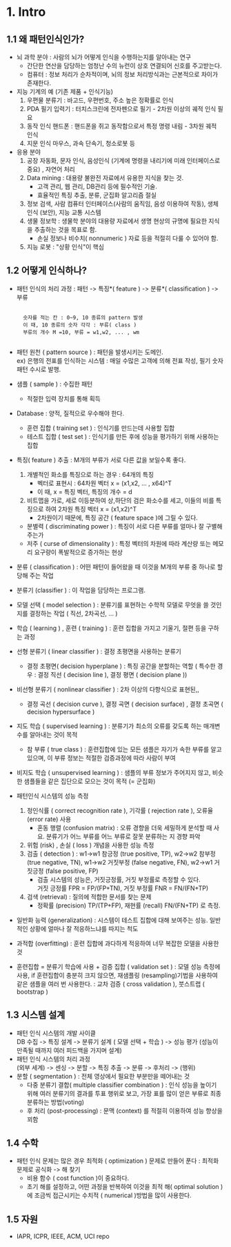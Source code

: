 # 1. Intro

## 1.1 왜 패턴인식인가?
- 뇌 과학 분야 : 사람의 뇌가 어떻게 인식을 수행하는지를 알아내는 연구
    - 간단한 연산을 담당하는 엄청난 수의 뉴런이 상호 연결되어 신호를 주고받는다.
    - 컴퓨터 : 정보 처리가 순차적이며, 뇌의 정보 처리방식과는 근본적으로 차이가 존재한다. 
- 지능 기계의 예 (기존 제품 + 인식기능)
    1. 우편물 분류기 : 바고드, 우편번호, 주소 높은 정확률로 인식
    2. PDA 필기 입력기 : 터치스크린에 전자펜으로 필기 - 2차원 이상의 궤적 인식 필요
    3. 동작 인식 핸드폰 : 핸드폰을 쥐고 동작함으로서 특정 명령 내림 - 3차원 궤적 인식
    4. 지문 인식 마우스, 과속 단속기, 청소로봇 등
- 응용 분야 
    1. 공장 자동화, 문자 인식, 음성인식 (기계에 명령을 내리기에 미래 인터페이스로 중요) , 자연어 처리
    2. Data mining : 대용량 불완전 자료에서 유용한 지식을 찾는 것.
        - 고객 관리, 웹 관리, DB관리 등에 필수적인 기술. 
        - 효율적인 특징 추출, 분류, 군집화 알고리즘 절실
    3. 정보 검색, 사람 컴퓨터 인터페이스(사람의 움직임, 음성 이용하여 작동), 생체인식 (보안), 지능 교통 시스템
    4. 생물 정보학 : 생물학 분야의 대용량 자료에서 생명 현상의 규명에 필요한 지식을 추출하는 것을 목표로 함.
        - 손실 정보나 비수치( nonnumeric ) 자료 등을 적절히 다룰 수 있어야 함.
    5. 지능 로봇 : "상황 인식"이 핵심
    
    
## 1.2 어떻게 인식하나?
- 패턴 인식의 처리 과정 :    패턴 -> 특징*( feature ) -> 분류*( classification ) -> 부류
    <pre><code>
    숫자를 적는 칸 : 0~9, 10 종류의 pattern 발생
    이 때, 10 종류의 숫자 각각 : 부류( class )
    부류의 개수 M =10, 부류 = w1,w2, ... , wm
    </code></pre>  
  
- 패턴 원천 ( pattern source ) : 패턴을 발생시키는 도메인.  
ex) 은행의 전표를 인식하는 시스템 : 매일 수많은 고객에 의해 전표 작성, 필기 숫자 패턴 수시로 발행.
- 샘플 ( sample ) : 수집한 패턴  
    - 적절한 입력 장치를 통해 획득
- Database : 양적, 질적으로 우수해야 한다.
    - 훈련 집합 ( training set ) : 인식기를 만드는데 사용할 집합
    - 테스트 집합 ( test set ) : 인식기를 만든 후에 성능을 평가하기 위해 사용하는 집합
    
- 특징( feature ) 추출 : M개의 부류가 서로 다른 값을 보일수록 좋다.
    1. 개별적인 화소를 특징으로 하는 경우 : 64개의 특징 
        - 벡터로 표현시 : 64차원 벡터 x = (x1,x2, ... , x64)^T
        - 이 때, x = 특징 벡터, 특징의 개수 = d  
    2. 비트맵을 가로, 세로 이등분하여 상,하단의  검은 화소수를 세고, 이들의 비를 특징으로 하여 2차원 특징 벡터 x = (x1,x2)^T
        - 2차원이기 때문에, 특징 공간 ( feature space )에 그릴 수 있다.
    - 분별력 ( discriminating power ) : 특징이 서로 다른 부류를 얼마나 잘 구별해 주는가
    - 저주 ( curse of dimensionality ) : 특정 벡터의 차원에 따라 계산량 또는 메모리 요구량이 폭발적으로 증가하는 현상

- 분류 ( classification ) : 어떤 패턴이 들어왔을 때 이것을 M개의 부류 중 하나로 할당해 주는 작업
- 분류기 (classifier ) : 이 작업을 담당하는 프로그램.
- 모델 선택 ( model selection ) : 분류기를 표현하는 수학적 모델로 무엇을 쓸 것인지를 결정하는 작업 ( 직선, 2차곡선, ... )
- 학습 ( learning ) , 훈련 ( training ) : 훈련 집합을 가지고 기울기, 절편 등을 구하는 과정 
- 선형 분류기 ( linear classifier ) : 결정 초평면을 사용하는 분류기
    - 결정 초평면( decision hyperplane ) : 특징 공간을 분할하는 역할  ( 특수한 경우 : 결정 직선 ( decision line ), 결정 평면 ( decision plane ))
- 비선형 분류기 ( nonlinear classifier ) : 2차 이상의 다항식으로 표현된,, 
    - 결정 곡선 ( decision curve ), 결정 곡면 ( decision surface) , 결정 초곡면 ( decision hypersurface )
- 지도 학습 ( supervised learning ) : 분류기가 최소의 오류를 갖도록 하는 매개변수를 알아내는 것이 목적
    - 참 부류 ( true class ) : 훈련집합에 있는 모든 샘플은 자기가 속한 부류를 알고있으며, 이 부류 정보는 적절한 검증과정에 따라 사람이 부여
- 비지도 학습 ( unsupervised learning ) : 샘플의 부류 정보가 주어지지 않고, 비슷한 샘플들을 같은 집단으로 모으는 것이 목적 (= 군집화)  
  
- 패턴인식 시스템의 성능 측정 
    1. 정인식률 ( correct recognition rate ), 기각률 ( rejection rate ), 오류율 (error rate) 사용
        - 혼동 행렬 (confusion matrix) : 오류 경향을 더욱 세밀하게 분석할 때 사요. 분류기가 어느 부류를 어느 부류로 잘못 분류하는 지 경향 파악
    2. 위험 (risk) , 손실 ( loss ) 개념을 사용한 성능 측정
    3. 검출 ( detection ) : w1->w1 참긍정 (true positive, TP), w2->w2 참부정 (true negative, TN), w1->w2 거짓부정 (false negative, FN), w2->w1 거짓긍정 (false positive, FP)
        - 검출 시스템의 성능은, 거짓긍정률, 거짓 부정률로 측정할 수 있다.  
            거짓 긍정률 FPR = FP/(FP+TN), 거짓 부정률 FNR = FN/(FN+TP)
    4. 검색 (retrieval) : 질의에 적합한 문서를 찾는 문제
        - 정확률 (precision) TP/(TP+FP), 재현률 (recall) FN/(FN+TP) 로 측정.  
  
- 일반화 능력 (generalization) : 시스템이 테스트 집합에 대해 보여주는 성능. 일반적인 상황에 얼마나 잘 적응하느냐를 따지는 척도
- 과적합 (overfitting) : 훈련 집합에 과다하게 적응하여 너무 복잡한 모델을 사용한 것
- 훈련집합 = 분류기 학습에 사용 + 검증 집합 ( validation set ) : 모델 성능 측정에 사용, if 훈련집합이 충분히 크지 않으면, 재샘플링 (resampling)기법을 사용하여 같은 샘플을 여러 번 사용한다. : 교차 검증 ( cross validation ), 붓스트랩 ( bootstrap )
  
    
## 1.3 시스템 설계
- 패턴 인식 시스템의 개발 사이클   
    DB 수집 -> 특징 설계 -> 분류기 설계 ( 모델 선택 + 학습 ) -> 성능 평가 (성능이 만족될 때까지 여러 피드백을 가지며 설계)
- 패턴 인식 시스템의 처리 과정  
    (외부 세계) -> 센싱 -> 분할 -> 특징 추출 -> 분류 -> 후처리 -> (행위)
- 분할 ( segmentation ) : 전체 영상에서 필요한 부분만을 떼어내는 것
    - 다중 분류기 결합( multiple classifier combination ) : 인식 성능을 높이기 위해 여러 분류기의 결과를 투표 행위로 보고, 가장 표를 많이 얻은 부류로 최종 분류하는 방법(voting)
    - 후 처리 (post-processing) : 문맥 (context) 를 적절히 이용하여 성능 향상을 꾀함
    
## 1.4 수학
- 패턴 인식 문제는 많은 경우 최적화 ( optimization ) 문제로 만들어 푼다 : 최적화 문제로 공식화 -> 해 찾기
    - 비용 함수 ( cost function )이 중요하다.
    - 초기 해를 설정하고, 어떤 과정을 반복하여 이것을 최적 해( optimal solution )에 조금씩 접근시키는 수치적 ( numerical )방법을 많이 사용한다.
    
## 1.5 자원
- IAPR, ICPR, IEEE, ACM, UCI repo
